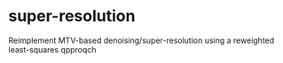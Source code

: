 # super-resolution
Reimplement MTV-based denoising/super-resolution using a reweighted least-squares qpproqch
